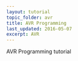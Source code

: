 ```yaml
---
layout: tutorial
topic_folder: avr
title: AVR Programming
last_updated: 2016-05-07
excerpt: AVR
---
```


AVR Programming tutorial

